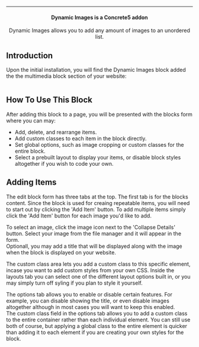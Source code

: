 <p align="center">
    <img alt="" src="http://archebian.org/img/dynamic-images-logo.jpg"/>
</p>
<hr>
<h4 align="center">
    Dynamic Images is a Concrete5 addon
</h4>
<p align="center">
    Dynamic Images allows you to add any amount of images to an unordered list.
</p>
<article class="markdown-body">
    <h1>Introduction</h1>
    <p> Upon the initial installation, you will find the Dynamic Images block added the the multimedia block section of your website: </p>
    <img alt="" src="http://archebian.org/img/multimedia.jpg"/>
    <h1>How To Use This Block</h1>
    <p>After adding this block to a page, you will be presented with the blocks form where you can may:</p>
    <ul>
        <li>
            Add, delete, and rearrange items.
        </li>
        <li>
            Add custom classes to each item in the block directly.
        </li>
        <li>
            Set global options, such as image cropping or custom classes for the entire block.
        </li>
        <li>
            Select a prebuilt layout to display your items, or disable block styles altogether if you wish to code your own.
        </li>
    </ul>
    <h2>Adding Items</h2>
    <p>The edit block form has three tabs at the top.  The first tab is for the blocks content.  Since the block is used for creaing repeatable items, you will need to start out by clicking the 'Add Item' button.  To add multiple items simply click the 'Add Item' button for each image you'd like to add. </p>
    <p>
        To select an image, click the image icon next to the 'Collapse Details' button.  Select your image from the file manager and it will appear in the form.<br>
        Optionall, you may add a title that will be displayed along with the image when the block is displayed on your website.
    </p>
    <p>
        The custom class area lets you add a custom class to this specific element, incase you want to add custom styles from your own CSS.  Inside the layouts tab you can select one of the different layout options built in, or you may simply turn off syling if you plan to style it yourself.
    </p>
    <p>
        The options tab allows you to enable or disable certain features.  For example, you can disable showing the title, or even disable images altogether although in most cases you will want to keep this enabled.<br>
        The custom class field in the options tab allows you to add a custom class to the entire container rather than each individual element.  You can still use both of course, but applying a global class to the entire element is quicker than adding it to each element if you are creating your own styles for the block.
    </p>
</article>
